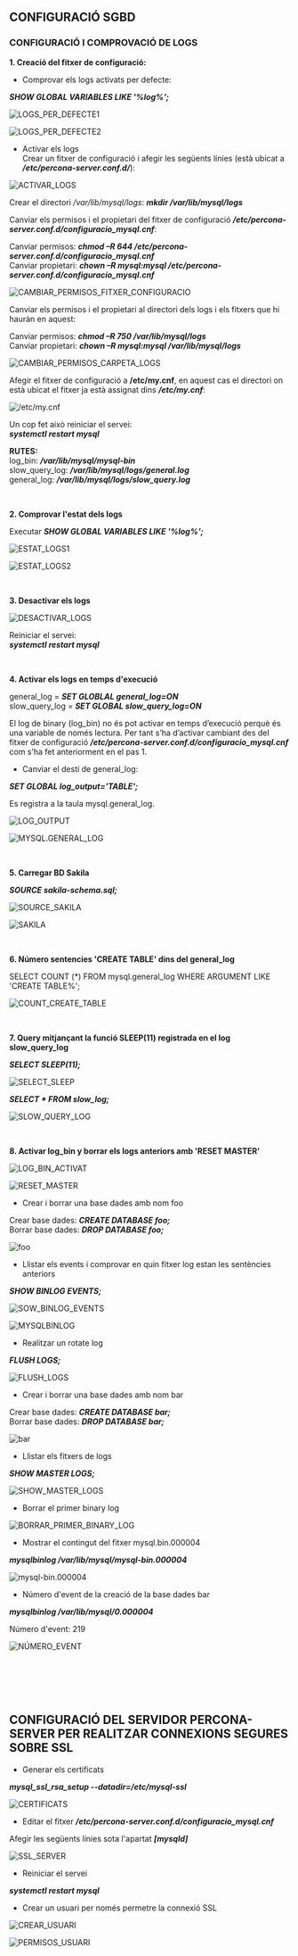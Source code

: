 ## CONFIGURACIÓ SGBD  



### CONFIGURACIÓ I COMPROVACIÓ DE LOGS

**1. Creació del fitxer de configuració:**  
* Comprovar els logs activats per defecte:  

***SHOW GLOBAL VARIABLES LIKE '%log%';***  

![LOGS_PER_DEFECTE1](https://github.com/ivanenriquez/BD-M02-M010/blob/master/MP10-UF2/A2/imatges/logs_activats_perdefecte.PNG)  

![LOGS_PER_DEFECTE2](https://github.com/ivanenriquez/BD-M02-M010/blob/master/MP10-UF2/A2/imatges/logs_activats_perdefecte2.PNG)  


* Activar els logs  
Crear un fitxer de configuració i afegir les següents línies (està ubicat a ***/etc/percona-server.conf.d/***):  

![ACTIVAR_LOGS](https://github.com/ivanenriquez/BD-M02-M010/blob/master/MP10-UF2/A2/imatges/crear_fitxer_configuracio.PNG)  


Crear el directori */var/lib/mysql/logs*: ***mkdir /var/lib/mysql/logs***  

Canviar els permisos i el propietari del fitxer de configuració ***/etc/percona-server.conf.d/configuracio_mysql.cnf***:  

Canviar permisos: ***chmod –R 644 /etc/percona-server.conf.d/configuracio_mysql.cnf***  
Canviar propietari: ***chown –R mysql:mysql /etc/percona-server.conf.d/configuracio_mysql.cnf***  

![CAMBIAR_PERMISOS_FITXER_CONFIGURACIO](https://github.com/ivanenriquez/BD-M02-M010/blob/master/MP10-UF2/A2/imatges/permisos_fitxer_configuracio.PNG)  

Canviar els permisos i el propietari al directori dels logs i els fitxers que hi hauràn en aquest:  

Canviar permisos: ***chmod –R 750 /var/lib/mysql/logs***  
Canviar propietari: ***chown –R mysql:mysql /var/lib/mysql/logs***  

![CAMBIAR_PERMISOS_CARPETA_LOGS](https://github.com/ivanenriquez/BD-M02-M010/blob/master/MP10-UF2/A2/imatges/permisos_carpeta_logs.PNG)  

Afegir el fitxer de configuració a **/etc/my.cnf**, en aquest cas el directori on està ubicat el fitxer ja està assignat dins ***/etc/my.cnf***:  

![/etc/my.cnf](https://github.com/ivanenriquez/BD-M02-M010/blob/master/MP10-UF2/A2/imatges/my.cnf.PNG)  

Un cop fet això reiniciar el servei:  
***systemctl restart mysql***  


**RUTES:**  
log_bin:         ***/var/lib/mysql/mysql-bin***  
slow_query_log:  ***/var/lib/mysql/logs/general.log***  
general_log:     ***/var/lib/mysql/logs/slow_query.log***  

<br>


**2. Comprovar l'estat dels logs**  

Executar ***SHOW GLOBAL VARIABLES LIKE '%log%';***  

![ESTAT_LOGS1](https://github.com/ivanenriquez/BD-M02-M010/blob/master/MP10-UF2/A2/imatges/VARIABLES1.PNG)   

![ESTAT_LOGS2](https://github.com/ivanenriquez/BD-M02-M010/blob/master/MP10-UF2/A2/imatges/VARIABLES2.PNG)  

<br>


**3. Desactivar els logs**  

![DESACTIVAR_LOGS](https://github.com/ivanenriquez/BD-M02-M010/blob/master/MP10-UF2/A2/imatges/ex3-desactivarlogs.PNG)  

Reiniciar el servei:  
***systemctl restart mysql***  

<br>


**4. Activar els logs en temps d'execució**  

general_log = ***SET GLOBLAL general_log=ON***  
slow_query_log = ***SET GLOBAL slow_query_log=ON***  

El log de binary (log_bin) no és pot activar en temps d’execució perquè és una variable de només lectura. Per tant s’ha d’activar cambiant des del fitxer de configuració ***/etc/percona-server.conf.d/configuracio_mysql.cnf*** com s’ha fet anteriorment en el pas 1.  

* Canviar el destí de general_log:  

***SET GLOBAL log_output='TABLE';***  

Es registra a la taula mysql.general_log.  

![LOG_OUTPUT](https://github.com/ivanenriquez/BD-M02-M010/blob/master/MP10-UF2/A2/imatges/log_output.PNG)  

![MYSQL.GENERAL_LOG](https://github.com/ivanenriquez/BD-M02-M010/blob/master/MP10-UF2/A2/imatges/taula_mysql.general_log.PNG)  

<br>


**5. Carregar BD Sakila**  

***SOURCE sakila-schema.sql;***  

![SOURCE_SAKILA](https://github.com/ivanenriquez/BD-M02-M010/blob/master/MP10-UF2/A2/imatges/source1.PNG)  

![SAKILA](https://github.com/ivanenriquez/BD-M02-M010/blob/master/MP10-UF2/A2/imatges/sakila.PNG)  

<br>


**6. Número sentencies 'CREATE TABLE' dins del general_log**  

SELECT COUNT (*)
      FROM mysql.general_log
   WHERE ARGUMENT LIKE 'CREATE TABLE%';  
   
![COUNT_CREATE_TABLE](https://github.com/ivanenriquez/BD-M02-M010/blob/master/MP10-UF2/A2/imatges/COUNT_CREATE_TABLE.PNG)  

<br>


**7. Query mitjançant la funció SLEEP(11) registrada en el log slow_query_log**  

***SELECT SLEEP(11);***  

![SELECT_SLEEP](https://github.com/ivanenriquez/BD-M02-M010/blob/master/MP10-UF2/A2/imatges/select_sleep.PNG)  


***SELECT * FROM slow_log;***  

![SLOW_QUERY_LOG](https://github.com/ivanenriquez/BD-M02-M010/blob/master/MP10-UF2/A2/imatges/slow_log.PNG)  

<br>


**8. Activar log_bin y borrar els logs anteriors amb 'RESET MASTER'**  

![LOG_BIN_ACTIVAT](https://github.com/ivanenriquez/BD-M02-M010/blob/master/MP10-UF2/A2/imatges/log_bin.PNG)  

![RESET_MASTER](https://github.com/ivanenriquez/BD-M02-M010/blob/master/MP10-UF2/A2/imatges/reset_master.PNG)  


* Crear i borrar una base dades amb nom foo  

Crear base dades: ***CREATE DATABASE foo;***  
Borrar base dades: ***DROP DATABASE foo;***  

![foo](https://github.com/ivanenriquez/BD-M02-M010/blob/master/MP10-UF2/A2/imatges/foo.PNG)  


* Llistar els events i comprovar en quin fitxer log estan les sentències anteriors  

***SHOW BINLOG EVENTS;***  

![SOW_BINLOG_EVENTS](https://github.com/ivanenriquez/BD-M02-M010/blob/master/MP10-UF2/A2/imatges/show_binlog_events.PNG)  

![MYSQLBINLOG](https://github.com/ivanenriquez/BD-M02-M010/blob/master/MP10-UF2/A2/imatges/foo_in_log.PNG)  


* Realitzar un rotate log  

***FLUSH LOGS;***  

![FLUSH_LOGS](https://github.com/ivanenriquez/BD-M02-M010/blob/master/MP10-UF2/A2/imatges/flush_logs.PNG)  


* Crear i borrar una base dades amb nom bar  

Crear base dades: ***CREATE DATABASE bar;***  
Borrar base dades: ***DROP DATABASE bar;***  

![bar](https://github.com/ivanenriquez/BD-M02-M010/blob/master/MP10-UF2/A2/imatges/bar.PNG)  


* Llistar els fitxers de logs  

***SHOW MASTER LOGS;***  

![SHOW_MASTER_LOGS](https://github.com/ivanenriquez/BD-M02-M010/blob/master/MP10-UF2/A2/imatges/SHOW_MASTER_LOGS.PNG)  


* Borrar el primer binary log  

![BORRAR_PRIMER_BINARY_LOG](https://github.com/ivanenriquez/BD-M02-M010/blob/master/MP10-UF2/A2/imatges/purge_master_logs.PNG)  


* Mostrar el contingut del fitxer mysql.bin.000004  

***mysqlbinlog /var/lib/mysql/mysql-bin.000004***  

![mysql-bin.000004](https://github.com/ivanenriquez/BD-M02-M010/blob/master/MP10-UF2/A2/imatges/mysql-bin.000004.PNG)  


* Número d'event de la creació de la base dades bar  

***mysqlbinlog /var/lib/mysql/0.000004***  

Número d'event: 219  

![NÚMERO_EVENT](https://github.com/ivanenriquez/BD-M02-M010/blob/master/MP10-UF2/A2/imatges/mysql-bin.000004-event.PNG)  

<br>
<br>
<br>
<br>



## CONFIGURACIÓ DEL SERVIDOR PERCONA-SERVER PER REALITZAR CONNEXIONS SEGURES SOBRE SSL  

* Generar els certificats  

***mysql_ssl_rsa_setup --datadir=/etc/mysql-ssl***  

![CERTIFICATS](https://github.com/ivanenriquez/BD-M02-M010/blob/master/MP10-UF2/A2/imatges/ssl1.1.PNG)  


* Editar el fitxer ***/etc/percona-server.conf.d/configuracio_mysql.cnf***  

Afegir les següents línies sota l'apartat ***[mysqld]***  

![SSL_SERVER](https://github.com/ivanenriquez/BD-M02-M010/blob/master/MP10-UF2/A2/imatges/ssl2.PNG)  


* Reiniciar el servei  

***systemctl restart mysql***  


* Crear un usuari per només permetre la connexió SSL  

![CREAR_USUARI](https://github.com/ivanenriquez/BD-M02-M010/blob/master/MP10-UF2/A2/imatges/ssl3.PNG)  

![PERMISOS_USUARI](https://github.com/ivanenriquez/BD-M02-M010/blob/master/MP10-UF2/A2/imatges/ssl3.2.PNG)  

